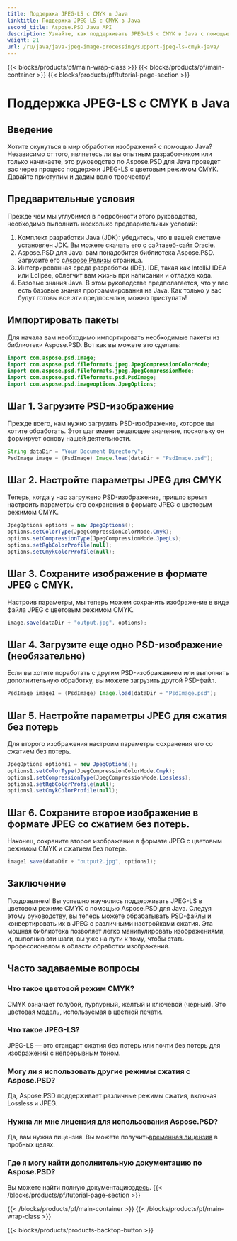 ```yaml
---
title: Поддержка JPEG-LS с CMYK в Java
linktitle: Поддержка JPEG-LS с CMYK в Java
second_title: Aspose.PSD Java API
description: Узнайте, как поддерживать JPEG-LS с CMYK в Java с помощью Aspose.PSD. Следуйте нашему пошаговому руководству, чтобы упростить обработку и преобразование изображений.
weight: 21
url: /ru/java/java-jpeg-image-processing/support-jpeg-ls-cmyk-java/
---
```


{{< blocks/products/pf/main-wrap-class >}}
{{< blocks/products/pf/main-container >}}
{{< blocks/products/pf/tutorial-page-section >}}

# Поддержка JPEG-LS с CMYK в Java

## Введение
Хотите окунуться в мир обработки изображений с помощью Java? Независимо от того, являетесь ли вы опытным разработчиком или только начинаете, это руководство по Aspose.PSD для Java проведет вас через процесс поддержки JPEG-LS с цветовым режимом CMYK. Давайте приступим и дадим волю творчеству!
## Предварительные условия
Прежде чем мы углубимся в подробности этого руководства, необходимо выполнить несколько предварительных условий:
1.  Комплект разработки Java (JDK): убедитесь, что в вашей системе установлен JDK. Вы можете скачать его с сайта[веб-сайт Oracle](https://www.oracle.com/java/technologies/javase-downloads.html).
2.  Aspose.PSD для Java: вам понадобится библиотека Aspose.PSD. Загрузите его с[Aspose Релизы](https://releases.aspose.com/psd/java/) страница.
3. Интегрированная среда разработки (IDE). IDE, такая как IntelliJ IDEA или Eclipse, облегчит вам жизнь при написании и отладке кода.
4. Базовые знания Java. В этом руководстве предполагается, что у вас есть базовые знания программирования на Java.
Как только у вас будут готовы все эти предпосылки, можно приступать!
## Импортировать пакеты
Для начала вам необходимо импортировать необходимые пакеты из библиотеки Aspose.PSD. Вот как вы можете это сделать:
```java
import com.aspose.psd.Image;
import com.aspose.psd.fileformats.jpeg.JpegCompressionColorMode;
import com.aspose.psd.fileformats.jpeg.JpegCompressionMode;
import com.aspose.psd.fileformats.psd.PsdImage;
import com.aspose.psd.imageoptions.JpegOptions;
```
## Шаг 1. Загрузите PSD-изображение
Прежде всего, нам нужно загрузить PSD-изображение, которое вы хотите обработать. Этот шаг имеет решающее значение, поскольку он формирует основу нашей деятельности.
```java
String dataDir = "Your Document Directory";
PsdImage image = (PsdImage) Image.load(dataDir + "PsdImage.psd");
```

## Шаг 2. Настройте параметры JPEG для CMYK
Теперь, когда у нас загружено PSD-изображение, пришло время настроить параметры его сохранения в формате JPEG с цветовым режимом CMYK.
```java
JpegOptions options = new JpegOptions();
options.setColorType(JpegCompressionColorMode.Cmyk);
options.setCompressionType(JpegCompressionMode.JpegLs);
options.setRgbColorProfile(null);
options.setCmykColorProfile(null);
```

## Шаг 3. Сохраните изображение в формате JPEG с CMYK.
Настроив параметры, мы теперь можем сохранить изображение в виде файла JPEG с цветовым режимом CMYK.
```java
image.save(dataDir + "output.jpg", options);
```
## Шаг 4. Загрузите еще одно PSD-изображение (необязательно)
Если вы хотите поработать с другим PSD-изображением или выполнить дополнительную обработку, вы можете загрузить другой PSD-файл.
```java
PsdImage image1 = (PsdImage) Image.load(dataDir + "PsdImage.psd");
```
## Шаг 5. Настройте параметры JPEG для сжатия без потерь
Для второго изображения настроим параметры сохранения его со сжатием без потерь.
```java
JpegOptions options1 = new JpegOptions();
options1.setColorType(JpegCompressionColorMode.Cmyk);
options1.setCompressionType(JpegCompressionMode.Lossless);
options1.setRgbColorProfile(null);
options1.setCmykColorProfile(null);
```
## Шаг 6. Сохраните второе изображение в формате JPEG со сжатием без потерь.
Наконец, сохраните второе изображение в формате JPEG с цветовым режимом CMYK и сжатием без потерь.
```java
image1.save(dataDir + "output2.jpg", options1);
```
## Заключение
Поздравляем! Вы успешно научились поддерживать JPEG-LS в цветовом режиме CMYK с помощью Aspose.PSD для Java. Следуя этому руководству, вы теперь можете обрабатывать PSD-файлы и конвертировать их в JPEG с различными настройками сжатия. Эта мощная библиотека позволяет легко манипулировать изображениями, и, выполнив эти шаги, вы уже на пути к тому, чтобы стать профессионалом в области обработки изображений.
## Часто задаваемые вопросы
### Что такое цветовой режим CMYK?
CMYK означает голубой, пурпурный, желтый и ключевой (черный). Это цветовая модель, используемая в цветной печати.
### Что такое JPEG-LS?
JPEG-LS — это стандарт сжатия без потерь или почти без потерь для изображений с непрерывным тоном.
### Могу ли я использовать другие режимы сжатия с Aspose.PSD?
Да, Aspose.PSD поддерживает различные режимы сжатия, включая Lossless и JPEG.
### Нужна ли мне лицензия для использования Aspose.PSD?
 Да, вам нужна лицензия. Вы можете получить[временная лицензия](https://purchase.aspose.com/temporary-license/) в пробных целях.
### Где я могу найти дополнительную документацию по Aspose.PSD?
 Вы можете найти полную документацию[здесь](https://reference.aspose.com/psd/java/).
{{< /blocks/products/pf/tutorial-page-section >}}

{{< /blocks/products/pf/main-container >}}
{{< /blocks/products/pf/main-wrap-class >}}

{{< blocks/products/products-backtop-button >}}
